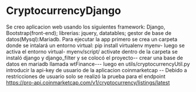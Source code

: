 # CryptocurrencyDjango
Se creo aplicacion web usando los siguientes framework: Django, Bootstrap(front-end); librerias: jquery, datatables; gestor de base de datos(Mysql):Mariadb.
Para ejecutar la app primero se crea un carpeta donde se intalará un entorno virtual:
pip install virtualenv myenv-
luego se activa el entorno virtual-
myenv/script/
activate
dentro de la carpeta se instaló django y django_filter y se colocó el proyecto-- 
crear una base de datos en mariadb llamada wtFinance---
luego en utils/cryptocurrencyUtil.py introducir la api-key de usuario de la aplicacion coinmarketcap --
Debido a restricciones de usuario solo se realizó la prueba para el endpoint https://pro-api.coinmarketcap.com/v1/cryptocurrency/listings/latest
